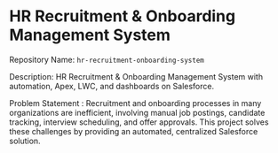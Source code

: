 # HR Recruitment & Onboarding Management System

Repository Name:  `hr-recruitment-onboarding-system`  

Description: HR Recruitment & Onboarding Management System with automation, Apex, LWC, and dashboards on Salesforce.

Problem Statement :
Recruitment and onboarding processes in many organizations are inefficient, involving manual job postings, candidate tracking, interview scheduling, and offer approvals. This project solves these challenges by providing an automated, centralized Salesforce solution.

